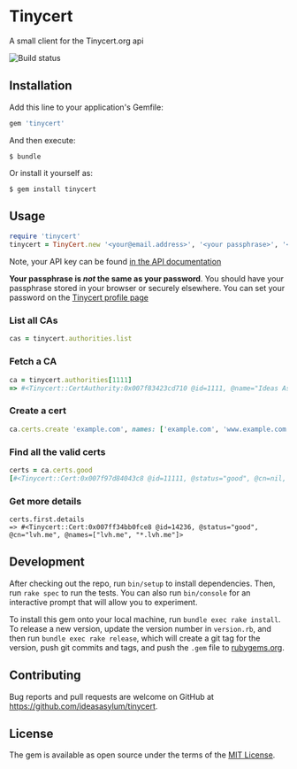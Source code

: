 # Tinycert

A small client for the Tinycert.org api

![Build status](https://travis-ci.org/ideasasylum/tinycert.svg?branch=master)

## Installation

Add this line to your application's Gemfile:

```ruby
gem 'tinycert'
```

And then execute:

    $ bundle

Or install it yourself as:

    $ gem install tinycert

## Usage

```ruby
require 'tinycert'
tinycert = TinyCert.new '<your@email.address>', '<your passphrase>', '<your api key>'
```

Note, your API key can be found [in the API documentation](https://www.tinycert.org/docs/api/v1/intro)

**Your passphrase is _not_ the same as your password**. You should have your passphrase stored in your browser or securely elsewhere. You can set your password on the [Tinycert profile page](https://www.tinycert.org/profile)

### List all CAs

```ruby
cas = tinycert.authorities.list
```

### Fetch a CA

```ruby
ca = tinycert.authorities[1111]
=> #<Tinycert::CertAuthority:0x007f83423cd710 @id=1111, @name="Ideas Asylum">
```

### Create a cert

```ruby
ca.certs.create 'example.com', names: ['example.com', 'www.example.com', '*.example.com']
```

### Find all the valid certs

```ruby
certs = ca.certs.good
[#<Tinycert::Cert:0x007f97d84043c8 @id=11111, @status="good", @cn=nil, @names=[]>]
```

### Get more details

```
certs.first.details
=> #<Tinycert::Cert:0x007ff34bb0fce8 @id=14236, @status="good", @cn="lvh.me", @names=["lvh.me", "*.lvh.me"]>
```

## Development

After checking out the repo, run `bin/setup` to install dependencies. Then, run `rake spec` to run the tests. You can also run `bin/console` for an interactive prompt that will allow you to experiment.

To install this gem onto your local machine, run `bundle exec rake install`. To release a new version, update the version number in `version.rb`, and then run `bundle exec rake release`, which will create a git tag for the version, push git commits and tags, and push the `.gem` file to [rubygems.org](https://rubygems.org).

## Contributing

Bug reports and pull requests are welcome on GitHub at https://github.com/ideasasylum/tinycert.

## License

The gem is available as open source under the terms of the [MIT License](https://opensource.org/licenses/MIT).
